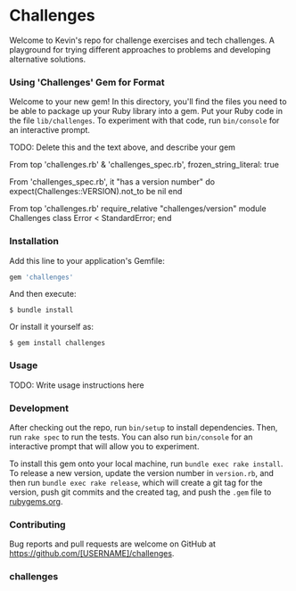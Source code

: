 # Challenges

Welcome to Kevin's repo for challenge exercises and tech challenges.  A playground for trying different approaches to problems and developing alternative solutions.


### Using 'Challenges' Gem for Format
Welcome to your new gem! In this directory, you'll find the files you need to be able to package up your Ruby library into a gem. Put your Ruby code in the file `lib/challenges`. To experiment with that code, run `bin/console` for an interactive prompt.

TODO: Delete this and the text above, and describe your gem

From top 'challenges.rb' & 'challenges_spec.rb',  frozen_string_literal: true

From 'challenges_spec.rb',
  it "has a version number" do
    expect(Challenges::VERSION).not_to be nil
  end

From top 'challenges.rb'
require_relative "challenges/version"
module Challenges
   class Error < StandardError; end

### Installation

Add this line to your application's Gemfile:

```ruby
gem 'challenges'
```

And then execute:

    $ bundle install

Or install it yourself as:

    $ gem install challenges

### Usage

TODO: Write usage instructions here

### Development

After checking out the repo, run `bin/setup` to install dependencies. Then, run `rake spec` to run the tests. You can also run `bin/console` for an interactive prompt that will allow you to experiment.

To install this gem onto your local machine, run `bundle exec rake install`. To release a new version, update the version number in `version.rb`, and then run `bundle exec rake release`, which will create a git tag for the version, push git commits and the created tag, and push the `.gem` file to [rubygems.org](https://rubygems.org).

### Contributing

Bug reports and pull requests are welcome on GitHub at https://github.com/[USERNAME]/challenges.
### challenges
